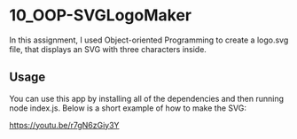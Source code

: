 # 10_OOP-SVGLogoMaker

In this assignment, I used Object-oriented Programming to create a logo.svg file, that displays an SVG with three characters inside. 

## Usage

You can use this app by installing all of the dependencies and then running node index.js.
Below is a short example of how to make the SVG:

https://youtu.be/r7gN6zGiy3Y